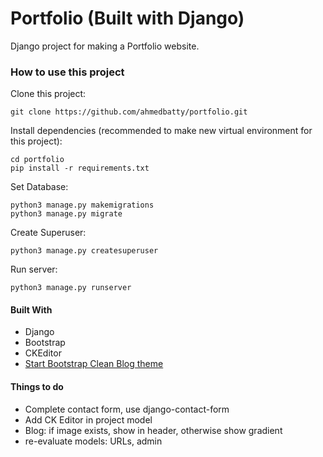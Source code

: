# Portfolio (Built with Django)

Django project for making a Portfolio website.

### How to use this project

Clone this project:
```
git clone https://github.com/ahmedbatty/portfolio.git
```

Install dependencies (recommended to make new virtual environment for this project):
```
cd portfolio
pip install -r requirements.txt
```

Set Database:
```
python3 manage.py makemigrations
python3 manage.py migrate
```

Create Superuser:
```
python3 manage.py createsuperuser
```

Run server:
```
python3 manage.py runserver
```

#### Built With
- Django
- Bootstrap
- CKEditor
- [Start Bootstrap Clean Blog theme](https://startbootstrap.com/themes/clean-blog/)

#### Things to do
- Complete contact form, use django-contact-form
- Add CK Editor in project model
- Blog: if image exists, show in header, otherwise show gradient
- re-evaluate models: URLs, admin